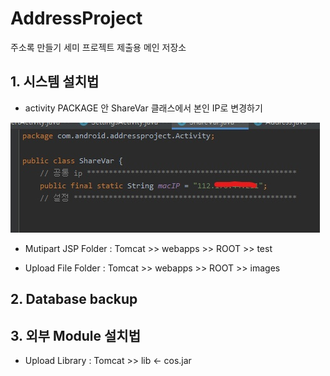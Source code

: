 # AddressProject
주소록 만들기 세미 프로젝트 제출용 메인 저장소

## 1. 시스템 설치법
- activity PACKAGE 안 ShareVar 클래스에서 본인 IP로 변경하기
<img src= "https://github.com/jonghancha/AddressProject/blob/main/mdImage/Inkedsharevar_LI.jpg">

- Mutipart JSP Folder : Tomcat >> webapps >> ROOT >> test

- Upload File Folder : Tomcat >> webapps >> ROOT >> images



## 2. Database backup 
  

## 3. 외부 Module 설치법
- Upload Library : Tomcat >> lib <- cos.jar
